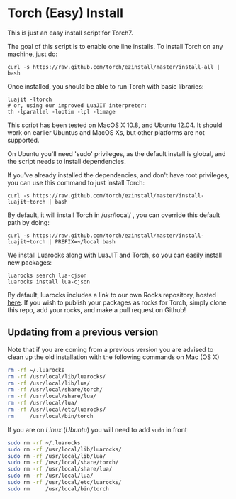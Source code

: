 Torch (Easy) Install
====================

This is just an easy install script for Torch7.

The goal of this script is to enable one line installs. To install Torch on any machine, just do:

    curl -s https://raw.github.com/torch/ezinstall/master/install-all | bash

Once installed, you should be able to run Torch with basic libraries:

    luajit -ltorch
    # or, using our improved LuaJIT interpreter:
    th -lparallel -loptim -lpl -limage

This script has been tested on MacOS X 10.8, and Ubuntu 12.04. It should work on earlier 
Ubuntus and MacOS Xs, but other platforms are not supported.

On Ubuntu you'll need 'sudo' privileges, as the default install is global, 
and the script needs to install dependencies.

If you've already installed the dependencies, and don't have root privileges, you 
can use this command to just install Torch:

    curl -s https://raw.github.com/torch/ezinstall/master/install-luajit+torch | bash

By default, it will install Torch in /usr/local/ , you can override this
default path by doing:

    curl -s https://raw.github.com/torch/ezinstall/master/install-luajit+torch | PREFIX=~/local bash

We install Luarocks along with LuaJIT and Torch, so you can easily install new packages:

    luarocks search lua-cjson
    luarocks install lua-cjson

By default, luarocks includes a link to our own Rocks repository, hosted
[here](https://github.com/torch/rocks). If you wish to publish your 
packages as rocks for Torch, simply clone this repo, add your rocks, and
make a pull request on Github!

## Updating from a previous version
Note that if you are coming from a previous version you are advised to clean up the old installation
with the following commands on Mac (OS X)

```bash
rm -rf ~/.luarocks
rm -rf /usr/local/lib/luarocks/
rm -rf /usr/local/lib/lua/
rm -rf /usr/local/share/torch/
rm -rf /usr/local/share/lua/
rm -rf /usr/local/lua/
rm -rf /usr/local/etc/luarocks/
rm     /usr/local/bin/torch
```

If you are on *Linux* (*Ubuntu*) you will need to add `sudo` in front

```bash
sudo rm -rf ~/.luarocks
sudo rm -rf /usr/local/lib/luarocks/
sudo rm -rf /usr/local/lib/lua/
sudo rm -rf /usr/local/share/torch/
sudo rm -rf /usr/local/share/lua/
sudo rm -rf /usr/local/lua/
sudo rm -rf /usr/local/etc/luarocks/
sudo rm     /usr/local/bin/torch
```
